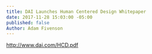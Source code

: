 ```yaml
---
title: DAI Launches Human Centered Design Whitepaper
date: 2017-11-28 15:03:00 -05:00
published: false
Author: Adam Fivenson
---
```


http://www.dai.com/HCD.pdf
